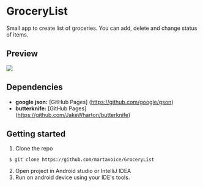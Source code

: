 # GroceryList
Small app to create list of groceries. You can add, delete and change status of items.

## Preview
![](demo.gif)

## Dependencies
* **google json:** [GitHub Pages] (https://github.com/google/gson)
* **butterknife:** [GitHub Pages] (https://github.com/JakeWharton/butterknife)

## Getting started
1. Clone the repo
```
 $ git clone https://github.com/martavoice/GroceryList
 ```
2. Open project in Android studio or IntelliJ IDEA
3. Run on android device using your IDE's tools.
